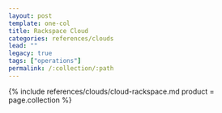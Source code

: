 ```yaml
---
layout: post
template: one-col
title: Rackspace Cloud
categories: references/clouds
lead: ""
legacy: true
tags: ["operations"]
permalink: /:collection/:path
---
```



{% include references/clouds/cloud-rackspace.md  product = page.collection %}
